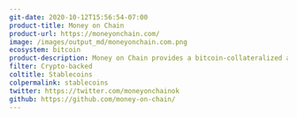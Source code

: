 ```yaml
---
git-date: 2020-10-12T15:56:54-07:00
product-title: Money on Chain
product-url: https://moneyonchain.com/
image: /images/output_md/moneyonchain.com.png
ecosystem: bitcoin
product-description: Money on Chain provides a bitcoin-collateralized and dollar-pegged stablecoin
filter: Crypto-backed
coltitle: Stablecoins
colpermalink: stablecoins
twitter: https://twitter.com/moneyonchainok
github: https://github.com/money-on-chain/
---
```

